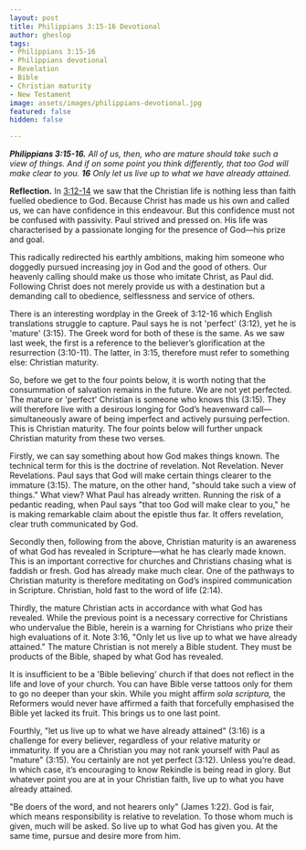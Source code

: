 ```yaml
---
layout: post
title: Philippians 3:15-16 Devotional
author: gheslop
tags:
- Philippians 3:15-16
- Philippians devotional
- Revelation
- Bible
- Christian maturity
- New Testament
image: assets/images/philippians-devotional.jpg
featured: false
hidden: false

---
```

**_Philippians 3:15-16._** _All of us, then, who are mature should take such a view of things. And if on some point you think differently, that too God will make clear to you. **16** Only let us live up to what we have already attained._

**Reflection.** In [3:12-14](https://rekindle.co.za/content/2020-10-20-philippians-3-12-14-devotional "Philippians 3:12-14 Devotional") we saw that the Christian life is nothing less than faith fuelled obedience to God. Because Christ has made us his own and called us, we can have confidence in this endeavour. But this confidence must not be confused with passivity. Paul strived and pressed on. His life was characterised by a passionate longing for the presence of God—his prize and goal.

This radically redirected his earthly ambitions, making him someone who doggedly pursued increasing joy in God and the good of others. Our heavenly calling should make us those who imitate Christ, as Paul did. Following Christ does not merely provide us with a destination but a demanding call to obedience, selflessness and service of others.

There is an interesting wordplay in the Greek of 3:12-16 which English translations struggle to capture. Paul says he is not 'perfect' (3:12), yet he is 'mature' (3:15). The Greek word for both of these is the same. As we saw last week, the first is a reference to the believer’s glorification at the resurrection (3:10-11). The latter, in 3:15, therefore must refer to something else: Christian maturity.

So, before we get to the four points below, it is worth noting that the consummation of salvation remains in the future. We are not yet perfected. The mature or 'perfect' Christian is someone who knows this (3:15). They will therefore live with a desirous longing for God’s heavenward call—simultaneously aware of being imperfect and actively pursuing perfection. This is Christian maturity. The four points below will further unpack Christian maturity from these two verses.

Firstly, we can say something about how God makes things known. The technical term for this is the doctrine of revelation. Not Revelation. Never Revelations. Paul says that God will make certain things clearer to the immature (3:15). The mature, on the other hand, "should take such a view of things." What view? What Paul has already written. Running the risk of a pedantic reading, when Paul says "that too God will make clear to you," he is making remarkable claim about the epistle thus far. It offers revelation, clear truth communicated by God.

Secondly then, following from the above, Christian maturity is an awareness of what God has revealed in Scripture—what he has clearly made known. This is an important corrective for churches and Christians chasing what is faddish or fresh. God has already make much clear. One of the pathways to Christian maturity is therefore meditating on God’s inspired communication in Scripture. Christian, hold fast to the word of life (2:14).

Thirdly, the mature Christian acts in accordance with what God has revealed. While the previous point is a necessary corrective for Christians who undervalue the Bible, herein is a warning for Christians who prize their high evaluations of it. Note 3:16, "Only let us live up to what we have already attained." The mature Christian is not merely a Bible student. They must be products of the Bible, shaped by what God has revealed.

It is insufficient to be a 'Bible believing' church if that does not reflect in the life and love of your church. You can have Bible verse tattoos only for them to go no deeper than your skin. While you might affirm _sola scriptura,_ the Reformers would never have affirmed a faith that forcefully emphasised the Bible yet lacked its fruit. This brings us to one last point.

Fourthly, "let us live up to what we have already attained" (3:16) is a challenge for every believer, regardless of your relative maturity or immaturity. If you are a Christian you may not rank yourself with Paul as "mature" (3:15). You certainly are not yet perfect (3:12). Unless you’re dead. In which case, it’s encouraging to know Rekindle is being read in glory. But whatever point you are at in your Christian faith, live up to what you have already attained.

"Be doers of the word, and not hearers only" (James 1:22). God is fair, which means responsibility is relative to revelation. To those whom much is given, much will be asked. So live up to what God has given you. At the same time, pursue and desire more from him.